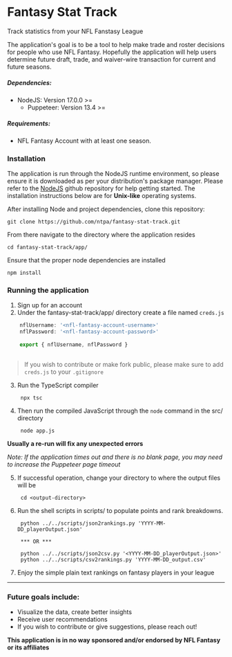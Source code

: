 # Fantasy Stat Track    
    
Track statistics from your NFL Fanstasy League  
    
 The application's goal is to be a tool to help make trade and roster decisions for people who use NFL Fantasy. Hopefully the application will help users determine future draft, trade, and waiver-wire transaction for current and future seasons.
    
##### Dependencies:    
- NodeJS: Version 17.0.0 >=    
    - Puppeteer: Version 13.4 >=    
##### Requirements:    
    
- NFL Fantasy Account with at least one season.    
    
### Installation     
    
The application is run through the NodeJS runtime environment, so please ensure it is downloaded as per your distribution's package manager. Please refer to the [NodeJS](https://github.com/nodejs/node#download) github repository for help getting started. The installation instructions below are for **Unix-like** operating systems. 
    
After installing Node and project dependencies, clone this repository:    
    
    git clone https://github.com/ntpa/fantasy-stat-track.git    
    
From there navigate to the directory where the application resides    
    
    cd fantasy-stat-track/app/    
    
Ensure that the proper node dependencies are installed    
    
    npm install    
    
### Running the application     
1. Sign up for an account    
2. Under the fantasy-stat-track/app/ directory create a file named `creds.js`    
    
```javascript    
    nflUsername: '<nfl-fantasy-account-username>'    
    nflPassword: '<nfl-fantasy-account-password>' 
    
    export { nflUsername, nflPassword }
    
```    
    
> If you wish to contribute or make fork public, please make sure to add `creds.js` to your `.gitignore`    
 
3. Run the TypeScript compiler

        npx tsc

4. Then run the compiled JavaScript through the `node` command in the src/ directory    

        node app.js    
 

**Usually a re-run will fix any unexpected errors**

*Note: If the application times out and there is no blank page, you may need to increase the Puppeteer page timeout*

    
5. If successful operation, change your directory to where the output files will be    

        cd <output-directory>    
    
6. Run the shell scripts in scripts/ to populate points and rank breakdowns. 

        python ../../scripts/json2rankings.py 'YYYY-MM-DD_playerOutput.json'

        *** OR *** 

        python ../../scripts/json2csv.py '<YYYY-MM-DD_playerOutput.json>'
        python ../../scripts/csv2rankings.py 'YYYY-MM-DD_output.csv'

7. Enjoy the simple plain text rankings on fantasy players in your league

---     
    
### Future goals include:    
    
- Visualize the data, create better insights
- Receive user recommendations 
- If you wish to contribute or give suggestions, please reach out!

**This application is in no way sponsored and/or endorsed by NFL Fantasy or its affiliates**    

